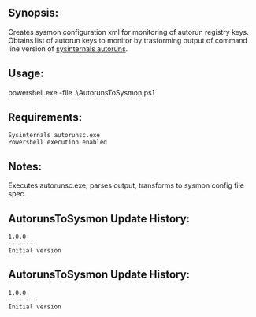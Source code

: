 
Synopsis:
-----------------------------------
Creates sysmon configuration xml for monitoring of autorun registry keys.  
Obtains list of autorun keys to monitor by trasforming output of command line version of [sysinternals autoruns](https://technet.microsoft.com/en-us/sysinternals/bb963902). 

Usage:  
-----------------------------------
powershell.exe -file .\AutorunsToSysmon.ps1

Requirements:
-----------------------------------

	Sysinternals autorunsc.exe
	Powershell execution enabled

Notes:
-----------------------------------
Executes autorunsc.exe, parses output, transforms to sysmon config file spec.

AutorunsToSysmon Update History:
-----------------------------------

	1.0.0
	--------
	Initial version
	

AutorunsToSysmon Update History:
-----------------------------------

	1.0.0
	--------
	Initial version
